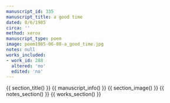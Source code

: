 ```yaml
---
manuscript_id: 335
manuscript_title: a good time
dated: 8/6/1985
circa: ''
method: xerox
manuscript_type: poem
image: poem1985-06-08-a_good_time.jpg
notes: null
works_included:
- work_id: 288
  altered: 'no'
  edited: 'no'
---
```


{{ section_title() }}
{{ manuscript_info() }}
{{ section_image() }}
{{ notes_section() }}
{{ works_section() }}
